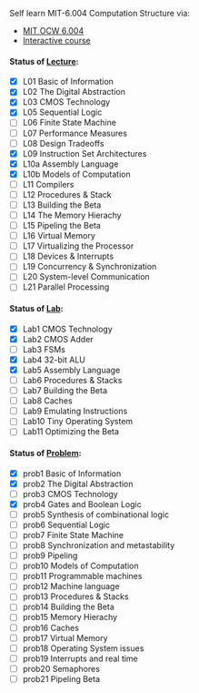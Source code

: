 Self learn MIT-6.004 Computation Structure via:  
- [MIT OCW 6.004](https://ocw.mit.edu/courses/electrical-engineering-and-computer-science/6-004-computation-structures-spring-2009/index.htm)  
- [Interactive course](https://computationstructures.org/index.html)

#### Status of [Lecture](https://computationstructures.org/lectures/info/info.html):
- [x] L01 Basic of Information
- [x] L02 The Digital Abstraction
- [x] L03 CMOS Technology
- [x] L05 Sequential Logic
- [ ] L06 Finite State Machine
- [ ] L07 Performance Measures
- [ ] L08 Design Tradeoffs
- [x] L09 Instruction Set Architectures
- [x] L10a Assembly Language
- [x] L10b Models of Computation
- [ ] L11 Compilers
- [ ] L12 Procedures & Stack
- [ ] L13 Building the Beta
- [ ] L14 The Memory Hierachy
- [ ] L15 Pipeling the Beta
- [ ] L16 Virtual Memory
- [ ] L17 Virtualizing the Processor
- [ ] L18 Devices & Interrupts
- [ ] L19 Concurrency & Synchronization
- [ ] L20 System-level Communication
- [ ] L21 Parallel Processing

#### Status of [Lab](https://computationstructures.org/exercises/cmos/lab.html):
- [x] Lab1 CMOS Technology
- [x] Lab2 CMOS Adder
- [ ] Lab3 FSMs
- [x] Lab4 32-bit ALU
- [x] Lab5 Assembly Language
- [ ] Lab6 Procedures & Stacks
- [ ] Lab7 Building the Beta
- [ ] Lab8 Caches
- [ ] Lab9 Emulating Instructions
- [ ] Lab10 Tiny Operating System
- [ ] Lab11 Optimizing the Beta

#### Status of [Problem](https://ocw.mit.edu/courses/electrical-engineering-and-computer-science/6-004-computation-structures-spring-2009/tutorial-problems/):
- [x] prob1 Basic of Information
- [x] prob2 The Digital Abstraction
- [ ] prob3 CMOS Technology
- [x] prob4 Gates and Boolean Logic
- [ ] prob5 Synthesis of combinational logic
- [ ] prob6 Sequential Logic
- [ ] prob7 Finite State Machine
- [ ] prob8 Synchronization and metastability
- [ ] prob9 Pipeling
- [ ] prob10 Models of Computation
- [ ] prob11 Programmable machines
- [ ] prob12 Machine language
- [ ] prob13 Procedures & Stacks
- [ ] prob14 Building the Beta
- [ ] prob15 Memory Hierachy
- [ ] prob16 Caches
- [ ] prob17 Virtual Memory
- [ ] prob18 Operating System issues
- [ ] prob19 Interrupts and real time
- [ ] prob20 Semaphores
- [ ] prob21 Pipeling Beta
